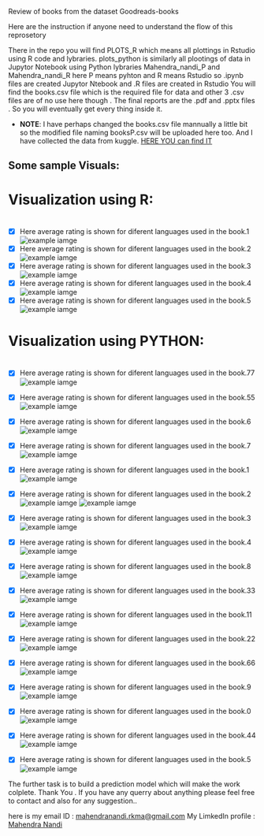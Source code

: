 Review of books from the dataset   Goodreads-books 

Here are the instruction if anyone need to understand the flow of this reprosetory 

There in the repo you will find PLOTS_R which means all plottings in Rstudio using R code and lybraries.
plots_python is similarly all plootings of data in Jupytor Notebook using Python lybraries 
Mahendra_nandi_P   and Mahendra_nandi_R   here P means pyhton and R means Rstudio 
so .ipynb files are created Jupytor Ntebook
and .R files are created in Rstudio
You will find the books.csv file which is the required file for data and other 3  .csv files are of no use here though . 
The final reports are the .pdf and .pptx files . So you will eventually get every thing inside it.

- **NOTE**: I have perhaps changed the books.csv file mannually a little bit so the modified file naming booksP.csv will be uploaded here too. And I have collected the data from kuggle. [HERE YOU can find IT](https://www.kaggle.com/jealousleopard/goodreadsbooks)

## Some sample Visuals:
# Visualization using R:
# 
- [x] Here average rating is shown for diferent languages used in the book.1
![example iamge](PLOTS_R/fig3.png)
- [x] Here average rating is shown for diferent languages used in the book.2
![example iamge](PLOTS_R/fig7.png)
- [x] Here average rating is shown for diferent languages used in the book.3
![example iamge](PLOTS_R/fig5.png)
- [x] Here average rating is shown for diferent languages used in the book.4
![example iamge](PLOTS_R/fig2c.png)
- [x] Here average rating is shown for diferent languages used in the book.5
![example iamge](PLOTS_R/fig9b.png)
# 
# Visualization using PYTHON:
# 

- [x] Here average rating is shown for diferent languages used in the book.77
![example iamge](plots_python/u6.png)

- [x] Here average rating is shown for diferent languages used in the book.55
![example iamge](plots_python/u11.png)

- [x] Here average rating is shown for diferent languages used in the book.6
![example iamge](plots_python/index.png)

- [x] Here average rating is shown for diferent languages used in the book.7
![example iamge](plots_python/index1.png)


- [x] Here average rating is shown for diferent languages used in the book.1
![example iamge](plots_python/b1.png)


- [x] Here average rating is shown for diferent languages used in the book.2
![example iamge](plots_python/b2.png)
![example iamge](plots_python/b3.png)

- [x] Here average rating is shown for diferent languages used in the book.3
![example iamge](plots_python/b5.png)

- [x] Here average rating is shown for diferent languages used in the book.4
![example iamge](plots_python/b9.png)

- [x] Here average rating is shown for diferent languages used in the book.8
![example iamge](plots_python/m12.png)

- [x] Here average rating is shown for diferent languages used in the book.33
![example iamge](plots_python/m7.png)

- [x] Here average rating is shown for diferent languages used in the book.11
![example iamge](plots_python/m2.png)

- [x] Here average rating is shown for diferent languages used in the book.22
![example iamge](plots_python/m5.png)

- [x] Here average rating is shown for diferent languages used in the book.66
![example iamge](plots_python/u71.png)

- [x] Here average rating is shown for diferent languages used in the book.9
![example iamge](plots_python/m14.png)

- [x] Here average rating is shown for diferent languages used in the book.0
![example iamge](plots_python/m15.png)

- [x] Here average rating is shown for diferent languages used in the book.44
![example iamge](plots_python/m9.png)

- [x] Here average rating is shown for diferent languages used in the book.5
![example iamge](plots_python/b11.png)






















The further task is to build a prediction model which will make the work colplete.
Thank You .
If you have any querry about anything please feel free to contact 
and also for any suggestion..

here is my email ID :   mahendranandi.rkma@gmail.com
My LimkedIn profile : [Mahendra Nandi](https://www.linkedin.com/in/mahendra-nandi-7038b8176/)
